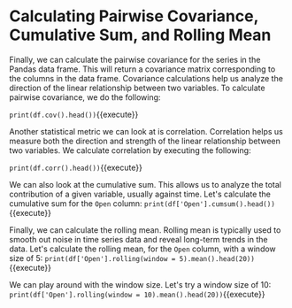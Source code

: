 # Calculating Pairwise Covariance, Cumulative Sum, and Rolling Mean

Finally, we can calculate the pairwise covariance for the series in the Pandas data frame. This will return a covariance matrix corresponding to the columns in the data frame. Covariance calculations help us analyze the direction of the linear relationship between two variables. To calculate pairwise covariance, we do the following:

`print(df.cov().head())`{{execute}}

Another statistical metric we can look at is correlation. Correlation helps us measure both the direction and strength of the linear relationship between two variables. We calculate correlation by executing the following:

`print(df.corr().head())`{{execute}}

We can also look at the cumulative sum. This allows us to analyze the total contribution of a given variable, usually against time. Let's calculate the cumulative sum for the `Open` column:
`print(df['Open'].cumsum().head())`{{execute}}

Finally, we can calculate the rolling mean. Rolling mean is typically used to smooth out noise in time series data and reveal long-term trends in the data. Let's calculate the rolling mean, for the `Open` column, with a window size of 5:
`print(df['Open'].rolling(window = 5).mean().head(20))`{{execute}}

We can play around with the window size. Let's try a window size of 10:
`print(df['Open'].rolling(window = 10).mean().head(20))`{{execute}}
